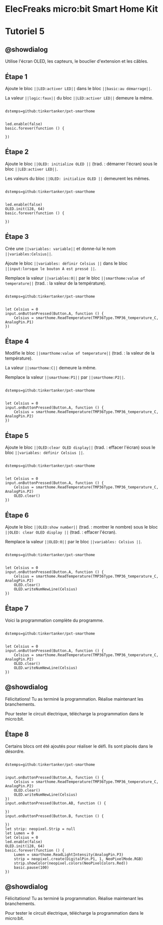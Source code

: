 # ElecFreaks micro:bit Smart Home Kit

# Tutoriel 5

## @showdialog

Utilise l'écran OLED, les capteurs, le bouclier d'extension et les câbles.

## Étape 1

Ajoute le bloc ``||LED:activer LED||`` dans le bloc ``||basic:au démarrage||``.

La valeur ``||logic:faux||`` du bloc ``||LED:activer LED||`` demeure la même.

```package

dstemps=github:tinkertanker/pxt-smarthome

```

```blocks

led.enable(false)
basic.forever(function () {
	
})

```

## Étape 2

Ajoute le bloc ``||OLED: initialize OLED ||`` (trad. : démarrer l'écran) sous le bloc ``||LED:activer LED||``.

Les valeurs du bloc ``||OLED: initialize OLED ||`` demeurent les mêmes.

```package

dstemps=github:tinkertanker/pxt-smarthome

```

```blocks

led.enable(false)
OLED.init(128, 64)
basic.forever(function () {
	
})

```

## Étape 3

Crée une ``||variables: variable||`` et donne-lui le nom ``||variables:Celsius||``.

Ajoute le bloc ``||variables: définir Celsius ||`` dans le bloc ``||input:lorsque le bouton A est pressé ||``.

Remplace la valeur ``||variables:0||`` par le bloc ``||smarthome:value of temperature||`` (trad. : la valeur de la température).

```package

dstemps=github:tinkertanker/pxt-smarthome

```

```blocks

let Celsius = 0
input.onButtonPressed(Button.A, function () {
    Celsius = smarthome.ReadTemperature(TMP36Type.TMP36_temperature_C, AnalogPin.P1)
})

```

## Étape 4

Modifie le bloc ``||smarthome:value of temperature||`` (trad. : la valeur de la température).

La valeur ``||smarthome:C||`` demeure la même.

Remplace la valeur ``||smarthome:P1||`` par ``||smarthome:P2||``.

```package

dstemps=github:tinkertanker/pxt-smarthome

```

```blocks

let Celsius = 0
input.onButtonPressed(Button.A, function () {
    Celsius = smarthome.ReadTemperature(TMP36Type.TMP36_temperature_C, AnalogPin.P2)
})

```

## Étape 5

Ajoute le bloc ``||OLED:clear OLED display||`` (trad. : effacer l'écran) sous le bloc ``||variables: définir Celsius ||``.

```package

dstemps=github:tinkertanker/pxt-smarthome

```

```blocks

let Celsius = 0
input.onButtonPressed(Button.A, function () {
    Celsius = smarthome.ReadTemperature(TMP36Type.TMP36_temperature_C, AnalogPin.P2)
    OLED.clear()
})

```

## Étape 6

Ajoute le bloc ``||OLED:show number||`` (trad. : montrer le nombre) sous le bloc ``||OLED: clear OLED display ||`` (trad. : effacer l'écran).

Remplace la valeur ``||OLED:0||`` par le bloc ``||variables: Celsius ||``.

```package

dstemps=github:tinkertanker/pxt-smarthome

```

```blocks

let Celsius = 0
input.onButtonPressed(Button.A, function () {
    Celsius = smarthome.ReadTemperature(TMP36Type.TMP36_temperature_C, AnalogPin.P2)
    OLED.clear()
    OLED.writeNumNewLine(Celsius)
})

```
## Étape 7

Voici la programmation complète du programme.

```package

dstemps=github:tinkertanker/pxt-smarthome

```

```blocks

let Celsius = 0
input.onButtonPressed(Button.A, function () {
    Celsius = smarthome.ReadTemperature(TMP36Type.TMP36_temperature_C, AnalogPin.P2)
    OLED.clear()
    OLED.writeNumNewLine(Celsius)
})

```

## @showdialog 

Félicitations! Tu as terminé la programmation. Réalise maintenant les branchements.

Pour tester le circuit électrique, télécharge la programmation dans le micro:bit.

## Étape 8

Certains blocs ont été ajoutés pour réaliser le défi. Ils sont placés dans le désordre.

```package

dstemps=github:tinkertanker/pxt-smarthome

```

```blocks

input.onButtonPressed(Button.A, function () {
    Celsius = smarthome.ReadTemperature(TMP36Type.TMP36_temperature_C, AnalogPin.P2)
    OLED.clear()
    OLED.writeNumNewLine(Celsius)
})
input.onButtonPressed(Button.AB, function () {
	
})
input.onButtonPressed(Button.B, function () {
	
})
let strip: neopixel.Strip = null
let Lumen = 0
let Celsius = 0
led.enable(false)
OLED.init(128, 64)
basic.forever(function () {
    Lumen = smarthome.ReadLightIntensity(AnalogPin.P3)
    strip = neopixel.create(DigitalPin.P1, 1, NeoPixelMode.RGB)
    strip.showColor(neopixel.colors(NeoPixelColors.Red))
    basic.pause(100)
})

```

## @showdialog 

Félicitations! Tu as terminé la programmation. Réalise maintenant les branchements.

Pour tester le circuit électrique, télécharge la programmation dans le micro:bit.